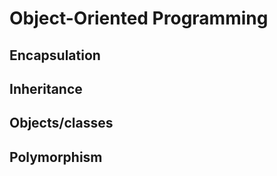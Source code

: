 # Object-Oriented Programming

## Encapsulation

## Inheritance

## Objects/classes

## Polymorphism
